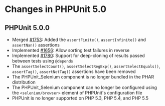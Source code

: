 # Changes in PHPUnit 5.0

## PHPUnit 5.0.0

* Merged [#1753](https://github.com/sebastianbergmann/phpunit/issues/1753): Added the `assertFinite()`, `assertInfinite()` and `assertNan()` assertions
* Implemented [#1656](https://github.com/sebastianbergmann/phpunit/issues/1656): Allow sorting test failures in reverse
* Implemented [#1780](https://github.com/sebastianbergmann/phpunit/issues/1780): Support for deep-cloning of results passed between tests using `@depends`
* The `assertSelectCount()`, `assertSelectRegExp()`, `assertSelectEquals()`, `assertTag()`, `assertNotTag()` assertions have been removed
* The PHPUnit_Selenium component is no longer bundled in the PHAR distribution
* The PHPUnit_Selenium component can no longer be configured using the `<selenium/browser>` element of PHPUnit's configuration file
* PHPUnit is no longer supported on PHP 5.3, PHP 5.4, and PHP 5.5

